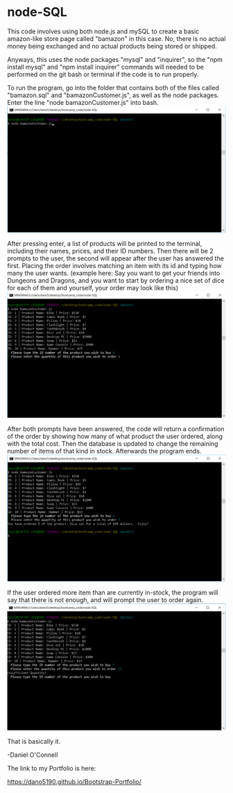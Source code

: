 # node-SQL

This code involves using both node.js and mySQL to create a basic amazon-like store page called "bamazon" in this case.  No, there is no actual money being exchanged and no actual products being stored or shipped.

Anyways, this uses the node packages "mysql" and "inquirer", so the "npm install mysql" and "npm install inquirer" commands will needed to be performed on the git bash or terminal if the code is to run properly.

To run the program, go into the folder that contains both of the files called "bamazon.sql" and "bamazonCustomer.js", as well as the node packages.  Enter the line "node bamazonCustomer.js" into bash.
![Code Execution](/screenshots/code_execute.png)

After pressing enter, a list of products will be printed to the terminal, including their names, prices, and their ID numbers.  Then there will be 2 prompts to the user, the second will appear after the user has answered the first.  Placing the order involves matching an item with its id and typing how many the user wants. (example here: Say you want to get your friends into Dungeons and Dragons, and you want to start by ordering a nice set of dice for each of them and yourself, your order may look like this)
![Place Your Order](/screenshots/place_order.png)

After both prompts have been answered, the code will return a confirmation of the order by showing how many of what product the user ordered, along with the total cost.  Then the database is updated to change the remaining number of items of that kind in stock.  Afterwards the program ends.
![Order Completed](/screenshots/order_complete.png)

If the user ordered more item than are currently in-stock, the program will say that there is not enough, and will prompt the user to order again. 
![More of an item was ordered than is in stock](/screenshots/too_much.png)


That is basically it.

-Daniel O'Connell

The link to my Portfolio is here:

https://dano5190.github.io/Bootstrap-Portfolio/